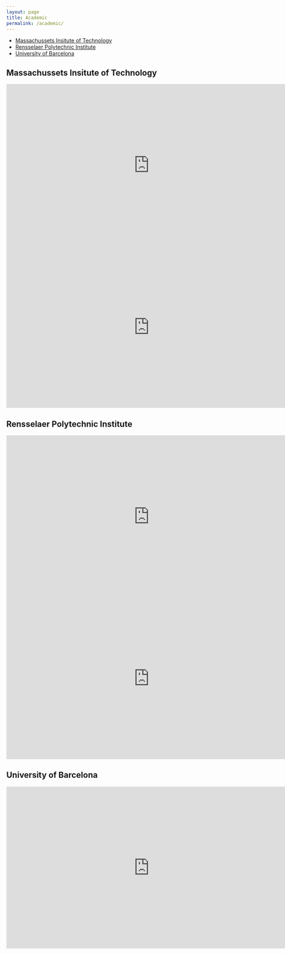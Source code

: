 ```yaml
---
layout: page
title: Academic
permalink: /academic/
---
```



- [Massachussets Insitute of Technology](#massachussets-insitute-of-technology)
- [Rensselaer Polytechnic Institute](#rensselaer-polytechnic-institute)
- [University of Barcelona](#university-of-barcelona)


## Massachussets Insitute of Technology

<iframe width="750" height="425" src="https://www.youtube.com/embed/awLz1fhs7eU?si=MRyp2aer90X_9g8Z" title="YouTube video player" frameborder="0" allow="accelerometer; autoplay; clipboard-write; encrypted-media; gyroscope; picture-in-picture; web-share" allowfullscreen></iframe>

<iframe src="https://onedrive.live.com/embed?resid=F5F1ECEA6F58D121%21598240&authkey=!ACCjyHzywylVvkE&em=2" width="750" height="425" frameborder="0" scrolling="no"></iframe>


## Rensselaer Polytechnic Institute

<iframe width="750" height="425" src="https://www.youtube.com/embed/DqfZ5WZHIh0?si=CCH2S5NrPCx_Jxrb" title="YouTube video player" frameborder="0" allow="accelerometer; autoplay; clipboard-write; encrypted-media; gyroscope; picture-in-picture; web-share" allowfullscreen></iframe>

<iframe src="https://onedrive.live.com/embed?resid=F5F1ECEA6F58D121%21598142&authkey=!AHc0io9d3dXoZK8&em=2" width="750" height="425" frameborder="0" scrolling="no"></iframe>


## University of Barcelona

<iframe src="https://onedrive.live.com/embed?resid=F5F1ECEA6F58D121%21598140&authkey=!AL_rMcHPf6tqG44&em=2" width="750" height="425" frameborder="0" scrolling="no"></iframe>
